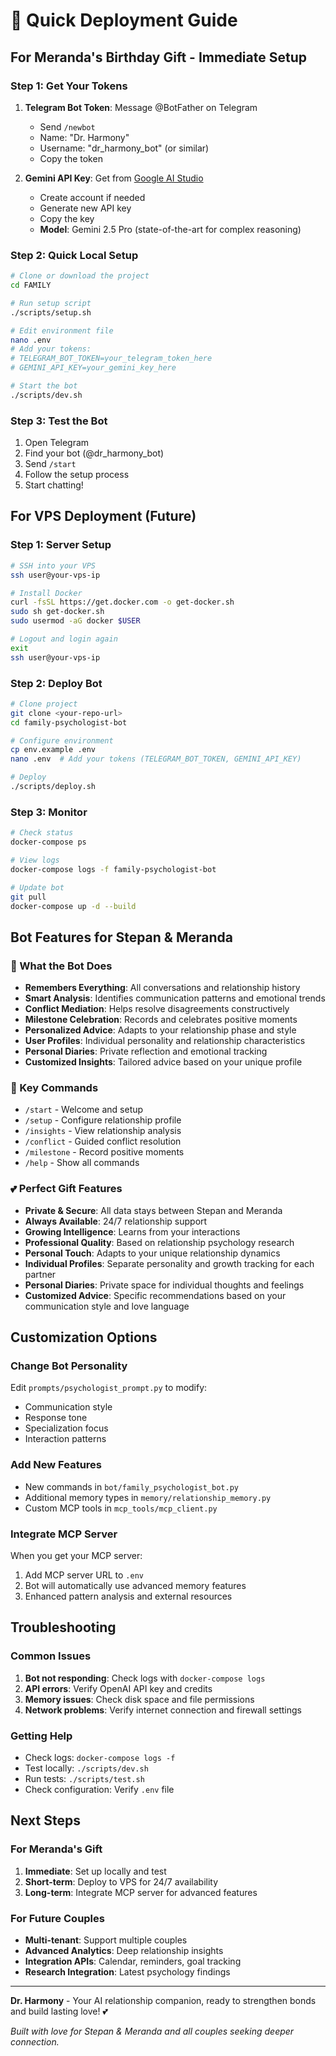 # 🚀 Quick Deployment Guide

## For Meranda's Birthday Gift - Immediate Setup

### Step 1: Get Your Tokens
1. **Telegram Bot Token**: Message @BotFather on Telegram
   - Send `/newbot`
   - Name: "Dr. Harmony"
   - Username: "dr_harmony_bot" (or similar)
   - Copy the token

2. **Gemini API Key**: Get from [Google AI Studio](https://aistudio.google.com/app/apikey)
   - Create account if needed
   - Generate new API key
   - Copy the key
   - **Model**: Gemini 2.5 Pro (state-of-the-art for complex reasoning)

### Step 2: Quick Local Setup
```bash
# Clone or download the project
cd FAMILY

# Run setup script
./scripts/setup.sh

# Edit environment file
nano .env
# Add your tokens:
# TELEGRAM_BOT_TOKEN=your_telegram_token_here
# GEMINI_API_KEY=your_gemini_key_here

# Start the bot
./scripts/dev.sh
```

### Step 3: Test the Bot
1. Open Telegram
2. Find your bot (@dr_harmony_bot)
3. Send `/start`
4. Follow the setup process
5. Start chatting!

## For VPS Deployment (Future)

### Step 1: Server Setup
```bash
# SSH into your VPS
ssh user@your-vps-ip

# Install Docker
curl -fsSL https://get.docker.com -o get-docker.sh
sudo sh get-docker.sh
sudo usermod -aG docker $USER

# Logout and login again
exit
ssh user@your-vps-ip
```

### Step 2: Deploy Bot
```bash
# Clone project
git clone <your-repo-url>
cd family-psychologist-bot

# Configure environment
cp env.example .env
nano .env  # Add your tokens (TELEGRAM_BOT_TOKEN, GEMINI_API_KEY)

# Deploy
./scripts/deploy.sh
```

### Step 3: Monitor
```bash
# Check status
docker-compose ps

# View logs
docker-compose logs -f family-psychologist-bot

# Update bot
git pull
docker-compose up -d --build
```

## Bot Features for Stepan & Meranda

### 🌟 What the Bot Does
- **Remembers Everything**: All conversations and relationship history
- **Smart Analysis**: Identifies communication patterns and emotional trends
- **Conflict Mediation**: Helps resolve disagreements constructively
- **Milestone Celebration**: Records and celebrates positive moments
- **Personalized Advice**: Adapts to your relationship phase and style
- **User Profiles**: Individual personality and relationship characteristics
- **Personal Diaries**: Private reflection and emotional tracking
- **Customized Insights**: Tailored advice based on your unique profile

### 🎯 Key Commands
- `/start` - Welcome and setup
- `/setup` - Configure relationship profile
- `/insights` - View relationship analysis
- `/conflict` - Guided conflict resolution
- `/milestone` - Record positive moments
- `/help` - Show all commands

### 💕 Perfect Gift Features
- **Private & Secure**: All data stays between Stepan and Meranda
- **Always Available**: 24/7 relationship support
- **Growing Intelligence**: Learns from your interactions
- **Professional Quality**: Based on relationship psychology research
- **Personal Touch**: Adapts to your unique relationship dynamics
- **Individual Profiles**: Separate personality and growth tracking for each partner
- **Personal Diaries**: Private space for individual thoughts and feelings
- **Customized Advice**: Specific recommendations based on your communication style and love language

## Customization Options

### Change Bot Personality
Edit `prompts/psychologist_prompt.py` to modify:
- Communication style
- Response tone
- Specialization focus
- Interaction patterns

### Add New Features
- New commands in `bot/family_psychologist_bot.py`
- Additional memory types in `memory/relationship_memory.py`
- Custom MCP tools in `mcp_tools/mcp_client.py`

### Integrate MCP Server
When you get your MCP server:
1. Add MCP server URL to `.env`
2. Bot will automatically use advanced memory features
3. Enhanced pattern analysis and external resources

## Troubleshooting

### Common Issues
1. **Bot not responding**: Check logs with `docker-compose logs`
2. **API errors**: Verify OpenAI API key and credits
3. **Memory issues**: Check disk space and file permissions
4. **Network problems**: Verify internet connection and firewall settings

### Getting Help
- Check logs: `docker-compose logs -f`
- Test locally: `./scripts/dev.sh`
- Run tests: `./scripts/test.sh`
- Check configuration: Verify `.env` file

## Next Steps

### For Meranda's Gift
1. **Immediate**: Set up locally and test
2. **Short-term**: Deploy to VPS for 24/7 availability
3. **Long-term**: Integrate MCP server for advanced features

### For Future Couples
- **Multi-tenant**: Support multiple couples
- **Advanced Analytics**: Deep relationship insights
- **Integration APIs**: Calendar, reminders, goal tracking
- **Research Integration**: Latest psychology findings

---

**Dr. Harmony** - Your AI relationship companion, ready to strengthen bonds and build lasting love! 💕

*Built with love for Stepan & Meranda and all couples seeking deeper connection.* 